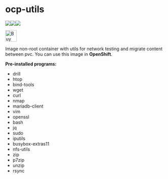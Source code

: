 # ocp-utils
[![](https://images.microbadger.com/badges/image/jorgeandrada/ocp-utils.svg)](https://microbadger.com/images/jorgeandrada/ocp-utils "Get your own image badge on microbadger.com")[![](https://images.microbadger.com/badges/version/jorgeandrada/ocp-utils.svg)](https://microbadger.com/images/jorgeandrada/ocp-utils "Get your own version badge on microbadger.com")[![](https://images.microbadger.com/badges/commit/jorgeandrada/ocp-utils.svg)](https://microbadger.com/images/jorgeandrada/ocp-utils "Get your own commit badge on microbadger.com")

<a href='https://ko-fi.com/A417UXC' target='_blank'><img height='36' style='border:0px;height:36px;' src='https://az743702.vo.msecnd.net/cdn/kofi2.png?v=0' border='0' alt='Buy Me a Coffee at ko-fi.com' /></a>

Image non-root container with utils for network testing and migrate content between pvc. You can use this image in **OpenShift**.

**Pre-installed programs:**

- drill
- htop
- bind-tools
- wget
- curl
- nmap
- mariadb-client
- vim
- openssl
- bash
- jq
- sudo
- iputils
- busybox-extras11
- nfs-utils
- zip
- p7zip
- unzip
- rsync
